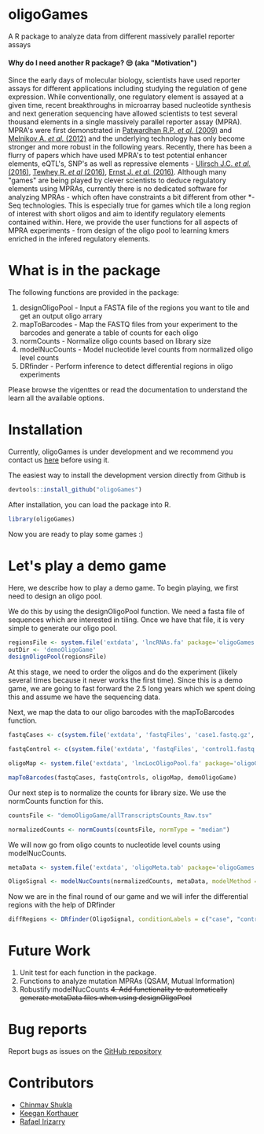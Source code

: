 # oligoGames
A R package to analyze data from different massively parallel reporter assays

#### Why do I need another R package? :unamused: (aka "Motivation")

Since the early days of molecular biology, scientists have used reporter assays for different applications including studying the regulation of gene expression. While conventionally, one regulatory element is assayed at a given time, recent breakthroughs in microarray based nucleotide synthesis and next generation sequencing have allowed scientists to test several thousand elements in a single massively parallel reporter assay (MPRA). MPRA's were first demonstrated in [Patwardhan R.P. *et al.* (2009)](http://www.nature.com/nbt/journal/v27/n12/abs/nbt.1589.html) and [Melnikov A. *et al.* (2012)](http://www.nature.com/nbt/journal/v30/n3/full/nbt.2137.html) and the underlying technology has only become stronger and more robust in the following years. Recently, there has been a flurry of papers which have used MPRA's to test potential enhancer elements, eQTL's, SNP's as well as repressive elements - [Ulirsch J.C. *et al.* (2016)](http://www.cell.com/cell/fulltext/S0092-8674(16)30493-7), [Tewhey R. *et al* (2016)](http://www.cell.com/cell/fulltext/S0092-8674(16)30421-4), [Ernst J. *et al.* (2016)](http://www.nature.com/nbt/journal/v34/n11/full/nbt.3678.html). Although many "games" are being played by clever scientists to deduce regulatory elements using MPRAs, currently there is no dedicated software for analyzing MPRAs - which often have constraints a bit different from other *-Seq technologies. This is especially true for games which tile a long region of interest with short oligos and aim to identify regulatory elements contained within. Here, we provide the user functions for all aspects of MPRA experiments - from design of the oligo pool to learning kmers enriched in the infered regulatory elements.

# What is in the package

The following functions are provided in the package:

1. designOligoPool - Input a FASTA file of the regions you want to tile and get an output oligo arrary
2. mapToBarcodes - Map the FASTQ files from your experiment to the barcodes and generate a table of counts for each oligo
3. normCounts - Normalize oligo counts based on library size
4. modelNucCounts - Model nucleotide level counts from normalized oligo level counts
5. DRfinder - Perform inference to detect differential regions in oligo experiments

Please browse the vigenttes or read the documentation to understand the learn all the available options.

# Installation

Currently, oligoGames is under development and we recommend you contact us [here](https://github.com/cshukla/oligoGames) before using it. 

The easiest way to install the development version directly from Github is 

```r
devtools::install_github("oligoGames")
```

After installation, you can load the package into R.
```r
library(oligoGames)
```

Now you are ready to play some games :)

# Let's play a demo game

Here, we describe how to play a demo game. To begin playing, we first need to design an oligo pool.

We do this by using the designOligoPool function. We need a fasta file of sequences which are interested in tiling. Once we have that file, it is very simple to generate our oligo pool.

```r
regionsFile <- system.file('extdata', 'lncRNAs.fa' package='oligoGames')
outDir <- 'demoOligoGame'
designOligoPool(regionsFile)
```

At this stage, we need to order the oligos and do the experiment (likely several times because it never works the first time). Since this is a demo game, we are going to fast forward the 2.5 long years which we spent doing this and assume we have the sequencing data.

Next, we map the data to our oligo barcodes with the mapToBarcodes function.

```r
fastqCases <- c(system.file('extdata', 'fastqFiles', 'case1.fastq.gz', package='oligoGames'), system.file('extdata', 'fastqFiles', 'case2.fastq.gz', package='oligoGames'))

fastqControl <- c(system.file('extdata', 'fastqFiles', 'control1.fastq.gz', package='oligoGames'), system.file('extdata', 'fastqFiles', 'control2.fastq.gz', package='oligoGames'))

oligoMap <- system.file('extdata', 'lncLocOligoPool.fa' package='oligoGames')

mapToBarcodes(fastqCases, fastqControls, oligoMap, demoOligoGame)

```

Our next step is to normalize the counts for library size. We use the normCounts function for this.

```r
countsFile <- "demoOligoGame/allTranscriptsCounts_Raw.tsv"

normalizedCounts <- normCounts(countsFile, normType = "median")
```

We will now go from oligo counts to nucleotide level counts using modelNucCounts. 

```r
metaData <- system.file('extdata', 'oligoMeta.tab' package='oligoGames')

OligoSignal <- modelNucCounts(normalizedCounts, metaData, modelMethod = "median", oligoLen = 110)
```

Now we are in the final round of our game and we will infer the differential regions with the help of DRfinder

```r
diffRegions <- DRfinder(OligoSignal, conditionLabels = c("case", "control"))
```

# Future Work

1. Unit test for each function in the package.
2. Functions to analyze mutation MPRAs (QSAM, Mutual Information)
3. Robustify modelNucCounts
~~4. Add functionality to automatically generate metaData files when using designOligoPool~~

# Bug reports
Report bugs as issues on the [GitHub repository](https://github.com/cshukla/oligoGames)

# Contributors

* [Chinmay Shukla](https://github.com/cshukla)
* [Keegan Korthauer](https://github.com/kdkorthauer)
* [Rafael Irizarry](https://github.com/rafalab)
